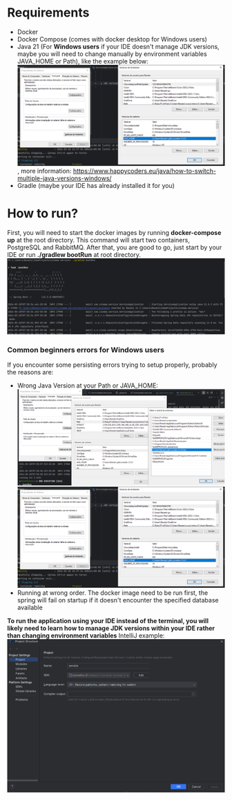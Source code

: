 # Requirements
- Docker
- Docker Compose (comes with docker desktop for Windows users)
- Java 21 (For **Windows users** if your IDE doesn't manage JDK versions, maybe you will need to change manually by environment variables JAVA_HOME or Path), like the example below:
![img.png](./readme-images/environment-variables-example.png), more information: https://www.happycoders.eu/java/how-to-switch-multiple-java-versions-windows/
- Gradle (maybe your IDE has already installed it for you)

# How to run?
First, you will need to start the docker images by running **docker-compose up** at the root directory. This command will start two containers, PostgreSQL and RabbitMQ.
After that, you are good to go, just start by your IDE or run **./gradlew bootRun** at root directory.
![img.png](./readme-images/spring-start-example.png)

### Common beginners errors for Windows users
If you encounter some persisting errors trying to setup properly, probably the reasons are:
- Wrong Java Version at your Path or JAVA_HOME:
![img.png](./readme-images/java-path-environment-variables.png)
![img.png](./readme-images/environment-variables-example.png)
- Running at wrong order. The docker image need to be run first, the spring will fail on startup if it doesn't encounter the specified database available

**To run the application using your IDE instead of the terminal, you will likely need to learn how to manage JDK versions within your IDE rather than changing environment variables**
IntelliJ example:
![img.png](./readme-images/changing-jdk-version-by-intellij.png)